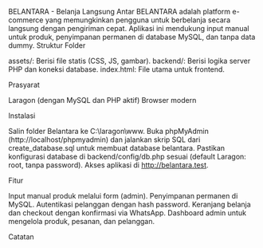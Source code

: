 BELANTARA - Belanja Langsung Antar
BELANTARA adalah platform e-commerce yang memungkinkan pengguna untuk berbelanja secara langsung dengan pengiriman cepat. Aplikasi ini mendukung input manual untuk produk, penyimpanan permanen di database MySQL, dan tanpa data dummy.
Struktur Folder

assets/: Berisi file statis (CSS, JS, gambar).
backend/: Berisi logika server PHP dan koneksi database.
index.html: File utama untuk frontend.

Prasyarat

Laragon (dengan MySQL dan PHP aktif)
Browser modern

Instalasi

Salin folder Belantara ke C:\laragon\www.
Buka phpMyAdmin (http://localhost/phpmyadmin) dan jalankan skrip SQL dari create_database.sql untuk membuat database belantara.
Pastikan konfigurasi database di backend/config/db.php sesuai (default Laragon: root, tanpa password).
Akses aplikasi di http://belantara.test.

Fitur

Input manual produk melalui form (admin).
Penyimpanan permanen di MySQL.
Autentikasi pelanggan dengan hash password.
Keranjang belanja dan checkout dengan konfirmasi via WhatsApp.
Dashboard admin untuk mengelola produk, pesanan, dan pelanggan.

Catatan
